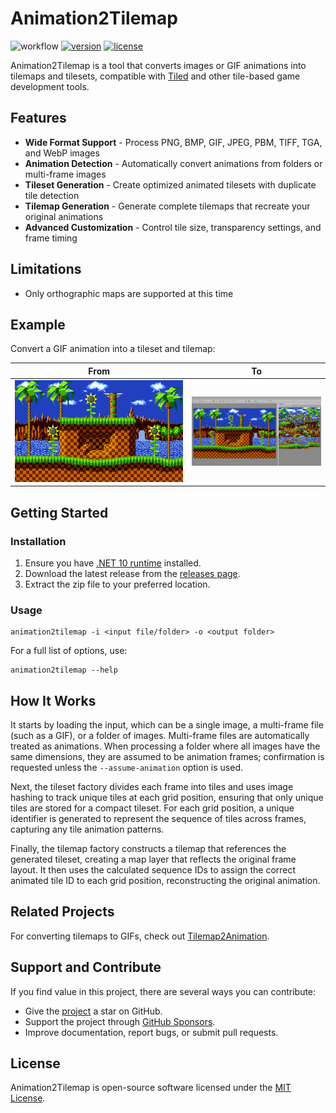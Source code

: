 # Animation2Tilemap

![workflow](https://img.shields.io/github/actions/workflow/status/vonhoff/Animation2Tilemap/dotnet.yml)
[![version](https://img.shields.io/badge/version-2.1.1-blue)](https://github.com/vonhoff/Animation2Tilemap/releases)
[![license](https://img.shields.io/badge/license-MIT-blue)](LICENSE)

Animation2Tilemap is a tool that converts images or GIF animations into tilemaps and tilesets, compatible
with [Tiled](https://www.mapeditor.org/) and other tile-based game development tools.

## Features

- **Wide Format Support** - Process PNG, BMP, GIF, JPEG, PBM, TIFF, TGA, and WebP images
- **Animation Detection** - Automatically convert animations from folders or multi-frame images
- **Tileset Generation** - Create optimized animated tilesets with duplicate tile detection
- **Tilemap Generation** - Generate complete tilemaps that recreate your original animations
- **Advanced Customization** - Control tile size, transparency settings, and frame timing

## Limitations

- Only orthographic maps are supported at this time

## Example

Convert a GIF animation into a tileset and tilemap:

|                        From                         |                           To                            |
|:---------------------------------------------------:|:-------------------------------------------------------:|
| <img src="Resources/Sonic_md_fg1.gif" width="1280"> | ![Input](Resources/Screenshot%20from%202025-05-17_.png) |

## Getting Started

### Installation

1. Ensure you have [.NET 10 runtime](https://dotnet.microsoft.com/en-us/download/dotnet/10.0) installed.
2. Download the latest release from the [releases page](https://github.com/vonhoff/Animation2Tilemap/releases).
3. Extract the zip file to your preferred location.

### Usage

```
animation2tilemap -i <input file/folder> -o <output folder>
```

For a full list of options, use:

```
animation2tilemap --help
```

## How It Works

It starts by loading the input, which can be a single image, a multi-frame file (such as a GIF), or a folder of images.
Multi-frame files are automatically treated as animations. When processing a folder where all images have the same
dimensions, they are assumed to be animation frames; confirmation is requested unless the `--assume-animation` option is
used.

Next, the tileset factory divides each frame into tiles and uses image hashing to track unique tiles at each grid
position, ensuring that only unique tiles are stored for a compact tileset. For each grid position, a unique identifier
is generated to represent the sequence of tiles across frames, capturing any tile animation patterns.

Finally, the tilemap factory constructs a tilemap that references the generated tileset, creating a map layer that
reflects the original frame layout. It then uses the calculated sequence IDs to assign the correct animated tile ID to
each grid position, reconstructing the original animation.

## Related Projects

For converting tilemaps to GIFs, check out [Tilemap2Animation](https://github.com/vonhoff/Tilemap2Animation).

## Support and Contribute

If you find value in this project, there are several ways you can contribute:

- Give the [project](https://github.com/vonhoff/Animation2Tilemap) a star on GitHub.
- Support the project through [GitHub Sponsors](https://github.com/sponsors/vonhoff).
- Improve documentation, report bugs, or submit pull requests.

## License

Animation2Tilemap is open-source software licensed under the [MIT License](LICENSE).

